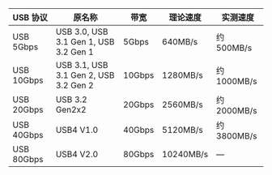 
| USB 协议     | 原名称                                   | 带宽     | 理论速度      | 实测速度       |
| ---------- | ------------------------------------- | ------ | --------- | ---------- |
| USB 5Gbps  | USB 3.0, USB 3.1 Gen 1, USB 3.2 Gen 1 | 5Gbps  | 640MB/s   | 约 500MB/s  |
| USB 10Gbps | USB 3.1, USB 3.1 Gen 2, USB 3.2 Gen 2 | 10Gbps | 1280MB/s  | 约 1000MB/s |
| USB 20Gbps | USB 3.2 Gen2x2                        | 20Gbps | 2560MB/s  | 约 2000MB/s |
| USB 40Gbps | USB4 V1.0                             | 40Gbps | 5120MB/s  | 约 3800MB/s |
| USB 80Gbps | USB4 V2.0                             | 80Gbps | 10240MB/s | —          |
